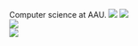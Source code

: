 Computer science at AAU.
[![](https://visitcount.itsvg.in/api?id=KYNIKER&icon=0&color=0)](https://visitcount.itsvg.in)
![](https://github-readme-stats.vercel.app/api?username=KYNIKER&theme=highcontrast&hide_border=false&include_all_commits=true&count_private=true)<br/>
![](https://github-readme-streak-stats.herokuapp.com/?user=KYNIKER&theme=highcontrast&hide_border=false)<br/>
![](https://github-readme-stats.vercel.app/api/top-langs/?username=KYNIKER&theme=highcontrast&hide_border=false&include_all_commits=true&count_private=true&layout=compact)
